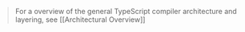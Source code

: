 > For a overview of the general TypeScript compiler architecture and layering, see [[Architectural Overview]]

